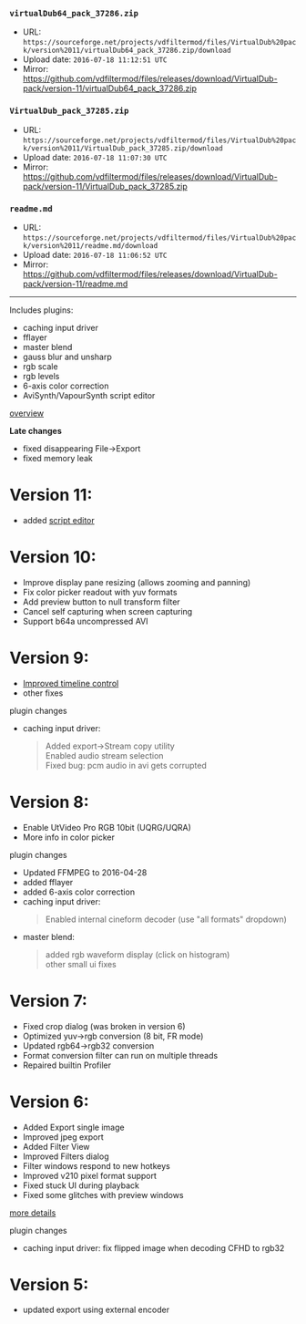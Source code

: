 ### `virtualDub64_pack_37286.zip`

- URL: `https://sourceforge.net/projects/vdfiltermod/files/VirtualDub%20pack/version%2011/virtualDub64_pack_37286.zip/download`
- Upload date: `2016-07-18 11:12:51 UTC`
- Mirror: https://github.com/vdfiltermod/files/releases/download/VirtualDub-pack/version-11/virtualDub64_pack_37286.zip


### `VirtualDub_pack_37285.zip`

- URL: `https://sourceforge.net/projects/vdfiltermod/files/VirtualDub%20pack/version%2011/VirtualDub_pack_37285.zip/download`
- Upload date: `2016-07-18 11:07:30 UTC`
- Mirror: https://github.com/vdfiltermod/files/releases/download/VirtualDub-pack/version-11/VirtualDub_pack_37285.zip


### `readme.md`

- URL: `https://sourceforge.net/projects/vdfiltermod/files/VirtualDub%20pack/version%2011/readme.md/download`
- Upload date: `2016-07-18 11:06:52 UTC`
- Mirror: https://github.com/vdfiltermod/files/releases/download/VirtualDub-pack/version-11/readme.md

---

Includes plugins:

*  caching input driver
*  fflayer
*  master blend
*  gauss blur and unsharp
*  rgb scale
*  rgb levels
*  6-axis color correction
*  AviSynth/VapourSynth script editor

[overview](https://sourceforge.net/p/vdfiltermod/wiki/)

**Late changes**

* fixed disappearing File->Export
* fixed memory leak

# Version 11:

* added [script editor](https://sourceforge.net/p/vdfiltermod/wiki/scripted/)

# Version 10:

* Improve display pane resizing (allows zooming and panning)
* Fix color picker readout with yuv formats
* Add preview button to null transform filter
* Cancel self capturing when screen capturing
* Support b64a uncompressed AVI

# Version 9:

* [Improved timeline control](https://sourceforge.net/p/vdfiltermod/wiki/timeline/)
* other fixes

plugin changes

* caching input driver: 
  > Added export->Stream copy utility  
  > Enabled audio stream selection  
  > Fixed bug: pcm audio in avi gets corrupted  

# Version 8:

* Enable UtVideo Pro RGB 10bit (UQRG/UQRA)
* More info in color picker

plugin changes

* Updated FFMPEG to 2016-04-28
* added fflayer
* added 6-axis color correction
* caching input driver: 
  > Enabled internal cineform decoder (use "all formats" dropdown)
* master blend:
  > added rgb waveform display (click on histogram)  
  > other small ui fixes

# Version 7:

*  Fixed crop dialog (was broken in version 6)
*  Optimized yuv->rgb conversion (8 bit, FR mode)
*  Updated rgb64->rgb32 conversion
*  Format conversion filter can run on multiple threads
*  Repaired builtin Profiler

# Version 6:

*  Added Export single image
*  Improved jpeg export
*  Added Filter View
*  Improved Filters dialog
*  Filter windows respond to new hotkeys
*  Improved v210 pixel format support
*  Fixed stuck UI during playback
*  Fixed some glitches with preview windows

[more details](https://sourceforge.net/p/vdfiltermod/wiki/changes6/)

plugin changes

* caching input driver: fix flipped image when decoding CFHD to rgb32

# Version 5:

*  updated export using external encoder

